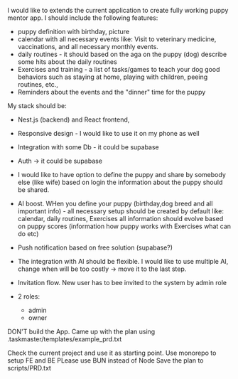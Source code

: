 I would like to extends the current application to create fully working puppy mentor app.
I should include the following features:

- puppy definition with birthday, picture
- calendar with all necessary events like: Visit to veterinary medicine, vaccinations, and all necessary monthly events.
- daily routines - it should based on the aga on the puppy (dog) describe some hits about the daily routines
- Exercises and training - a list of tasks/games to teach your dog good behaviors such as staying at home, playing with children, peeing routines, etc.,
- Reminders about the events and the "dinner" time for the puppy

My stack should be:

- Nest.js (backend) and React frontend,
- Responsive design - I would like to use it on my phone as well
- Integration with some Db - it could be supabase
- Auth -> it could be supabase
- I would like to have option to define the puppy and share by somebody else (like wife) based on login the information about the puppy should be shared.
- AI boost. WHen you define your puppy (birthday,dog breed and all important info) - all necessary setup should be created by default like: calendar, daily routines, Exercises
  all information should evolve based on puppy scores (information how puppy works with Exercises what can do etc)
- Push notification based on free solution (supabase?)
- The integration with AI should be flexible. I would like to use multiple AI, change when will be too costly -> move it to the last step.
- Invitation flow. New user has to bee invited to the system by admin role
- 2 roles:

  - admin
  - owner

DON'T build the App. Came up with the plan using .taskmaster/templates/example_prd.txt

Check the current project and use it as starting point.
Use monorepo to setup FE and BE
PLease use BUN instead of Node
Save the plan to scripts/PRD.txt
